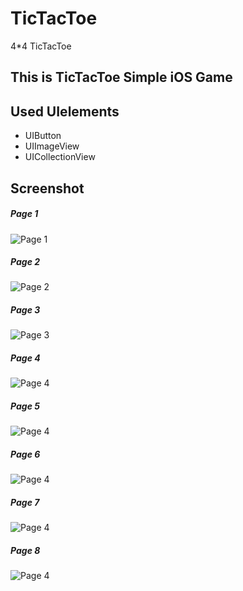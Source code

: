 # TicTacToe
4*4 TicTacToe
## This is TicTacToe  Simple iOS Game
## Used UIelements
- UIButton
- UIImageView
- UICollectionView
## Screenshot
##### Page 1
![Page 1](TicTacToe/1.png)

##### Page 2
![Page 2](TicTacToe/2.png)

##### Page 3
![Page 3](TicTacToe/3.png)

##### Page 4
![Page 4](TicTacToe/4.png)

##### Page 5
![Page 4](TicTacToe/5.png)

##### Page 6
![Page 4](TicTacToe/6.png)

##### Page 7
![Page 4](TicTacToe/7.png)

##### Page 8
![Page 4](TicTacToe/8.png)
